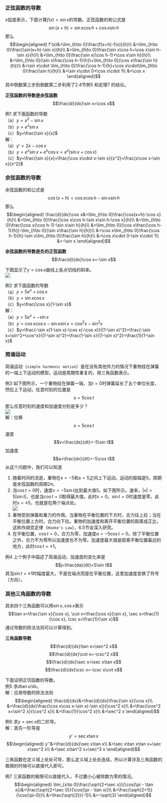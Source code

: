 ### 正弦函数的导数
$x$弧度表示，下面计算$f(x)=\sin x$的导数。正弦函数的和公式是
$$\sin(x+h)=\sin x\cos h+\cos x\sin h$$
那么
$$\begin{aligned}
f'(x)&=\lim_{h\to 0}\frac{f(x+h)-f(x)}{h}\\
&=\lim_{h\to 0}\frac{\sin(x+h)-\sin x}{h}\\
&=\lim_{h\to 0}\frac{\sin x\cos h+\cos x\sin h-\sin x}{h}\\
&=\lim_{h\to 0}\frac{\sin x(\cos h-1)+\cos x\sin h}{h}\\
&=\lim_{h\to 0}(\sin x\frac{\cos h-1}{h})+\lim_{h\to 0}(\cos x\frac{\sin h}{h})\\
&=\sin x\cdot \lim_{h\to 0}\frac{\cos h-1}{h}+\cos x\cdot\lim_{h\to 0}\frac{\sin h}{h}\\
&=\sin x\cdot 0+\cos x\cdot 1\\
&=\cos x
\end{aligned}$$
其中倒数第三步到倒数第二步利用了2.4节例5 和定理7 的结论。

**正弦函数的导数是余弦函数**
$$\frac{d}{dx}\sin x=\cos x$$

例1 求下面函数的导数  
（a）$y=x^2-\sin x$  
（b）$y=e^x\sin x$  
（c）$y=\frac{\sin x}{x}$  
解：  
（a）$y'=2x-\cos x$  
（b）$y=e^x\sin x+e^x\cos x=e^x(\sin x+\cos x)$  
（c）$y=\frac{\sin x}{x}=\frac{\cos x\cdot x-\sin x}{x^2}=\frac{x\cos x-\sin x}{x^2}$  

### 余弦函数的导数
余弦函数的和公式是
$$\cos(x+h)=\cos x\cos h-\sin x\sin h$$
那么
$$\begin{aligned}
\frac{d}{dx}\cos x&=\lim_{h\to 0}\frac{\cos(x+h)-\cos x}{h}\\
&=\lim_{h\to 0}\frac{\cos x\cos h-\sin x\sin h-\cos x}{h}\\
&=\lim_{h\to 0}\frac{\cos x(\cos h-1)-\sin x\sin h}{h}\\
&=\lim_{h\to 0}(\cos x\frac{\cos h-1}{h})-\lim_{h\to 0}(\sin x\frac{\sin h}{h})\\
&=\cos x\lim_{h\to 0}\frac{\cos h-1}{h}-\sin x\lim_{h\to 0}\frac{\sin h}{h}\\
&=\cos x\cdot 0-\sin x\cdot 1\\
&=-\sin x
\end{aligned}$$

**余弦函数的导数是负的正弦函数**
$$\frac{d}{dx}\cos x=-\sin x$$

下图显示了$y=\cos x$曲线上各点切线的斜率。  
![](050.010.png)

例2 求下面函数的导数  
（a）$y=5e^x+\cos x$  
（b）$y=\sin x\cos x$  
（c）$y=\frac{\cos x}{1-\sin x}$  
解：  
（a）$y=5e^x+-\sin x$  
（b）$y=\cos x\cos x-\sin x\sin x=\cos^2 x-\sin^2 x$  
（c）$y=\frac{-\sin x(1-\sin x)-\cos x(-\cos x)}{(1-\sin x)^2}=\frac{-\sin x+\sin^2+\cos^x}{(1-\sin x)^2}=\frac{1-\sin x}{(1-\sin x)^2}=\frac{1}{1-\sin x}$  

### 简谐运动
简谐运动（`simple harmonic motion`）是在没有其他外力的情况下重物挂在弹簧的一端上下运动的模型。运动是周期性重复的，用三角函数表示。

例3 如下图所示，一个重物挂在弹簧一端，当$t=0$时弹簧延长了五个单位长度，然后上下运动，任意时刻的位置是
$$s=5\cos t$$
那么任意时刻的速度和加速度分别是多少？  
![](050.020.png)  
解：位移
$$s=5\cos t$$
速度
$$v=\frac{ds}{dt}=-5\sin t$$
加速度
$$a=\frac{dv}{dt}=-5\cos t$$
从这个问题中，我们可以知道
1. 随着时间的流逝，重物在$s=-5$和$s=5$之间上下运动。运动的振幅是5。周期是余弦函数的周期$2\pi$。
2. 当$\cos t=0$时，速度$v=-5\sin t$达到最大值5。如下图所示。速率，$|v|=5|\sin t|$，也是当$\cos t=0$取得最大值，此时$s=0$。$\sin t=0$时速度是零，此时$s=\pm 5$，也就是在两个端点处。  
   ![](050.030.png)
3. 重物受到弹簧和重力的作用。当重物在平衡位置的下方时，合力往上拉；当在平衡位置上方时，合力向下拉。重物的加速度和离开平衡位置的距离成正比，这称作胡克定律（`Hooke's Law`），6.5节会深入研究。
4. 在平衡位置，$\cos t=0$，合力为零，加速度$a=-5\cos t=0$。除了平衡位置之外，合力不为零所以加速度也不为零。加速度最大值是距离平衡位置最远的地方，此时$\cos t=\pm 1$。

例4 上个例子中描述了简谐运动，加速度的变化率是
$$j=\frac{da}{dt}=5\sin t$$
其当$\sin t=\pm 1$时幅度最大，不是在端点而是在平衡位置，这里加速度变换了符号（方向）。

### 其他三角函数的导数
其余四个三角函数可以用$\sin x, \cos x$表示
$$\tan x=\frac{\sin x}{\cos x}, \cot x=\frac{\cos x}{\sin x}, \sec x=\frac{1}{\cos x}, \csc x=\frac{1}{\sin x}$$
通过导数的除法法则可以计算得到。

**三角函数导数**
$$\frac{d}{dx}\tan x=\sec^2 x$$
$$\frac{d}{dx}\cot x=-\csc^2 x$$
$$\frac{d}{dx}\sec x=\sec x\tan x$$
$$\frac{d}{dx}\csc x=-\csc x\cot x$$

下面证明正切函数的导数。  
例5 求$d\tan x/dx$。  
解：应用导数的除法法则
$$\begin{aligned}
\frac{d}{dx}&=\frac{d}{dx}\frac{\sin x}{\cos x}\\
&=\frac{d}{dx}\frac{\cos x\cos x-\sin x(-\sin x)}{\cos^2 x}\\
&=\frac{\cos^2 x+\sin^2 x}{\cos^2 x}\\
&=\frac{1}{\cos^2 x}\\
&=\sec^2 x
\end{aligned}$$

例6 求$y=\sec x$的二阶导。  
解：首先一阶导是
$$y'=\sec x\tan x$$
$$\begin{aligned}
y''&=\frac{d}{dx}\sec x\tan x\\
&=\sec x\tan x\tan x+\sec x\sec^2 x\\
&=\sec x\tan^2 x+\sec^3 x
\end{aligned}$$

三角函数在定义域上处处可导，那么定义域上处处连续。所以计算涉及三角函数的极限的时候可以直接代入即可。

例7 三家函数的极限可以直接代入，不过要小心被除数为零的情况。
$$\begin{aligned}
\lim_{x\to 0}\frac{\sqrt{2+\sec x}}{\cos(\pi - \tan x)}&=\frac{\sqrt{2+\sec 0}}{\cos(\pi - \tan x)}\\
&=\frac{\sqrt{2+1}}{\cos(\pi-0)}\\
&=\frac{\sqrt{3}}{-1}\\
&=-\sqrt{3}
\end{aligned}$$
